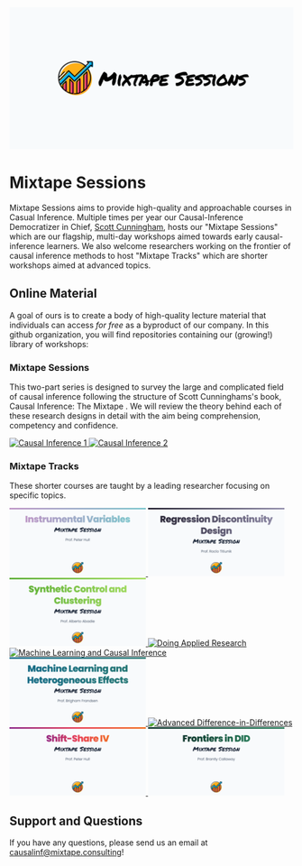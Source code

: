 ![Mixtape Sessions Logo](https://raw.githubusercontent.com/Mixtape-Sessions/.github/main/profile/MixtapeSessions.png)

# Mixtape Sessions

Mixtape Sessions aims to provide high-quality and approachable courses in Casual Inference. Multiple times per year our Causal-Inference Democratizer in Chief, [Scott Cunningham](https://scunning.com), hosts our "Mixtape Sessions" which are our flagship, multi-day workshops aimed towards early causal-inference learners. We also welcome researchers working on the frontier of causal inference methods to host "Mixtape Tracks" which are shorter workshops aimed at advanced topics. 

## Online Material

A goal of ours is to create a body of high-quality lecture material that individuals can access *for free* as a byproduct of our company. In this github organization, you will find repositories containing our (growing!) library of workshops:

### Mixtape Sessions

This two-part series is designed to survey the large and complicated field of causal inference following the structure of Scott Cunninghams's book, Causal Inference: The Mixtape . We will review the theory behind each of these research designs in detail with the aim being comprehension, competency and confidence.

<a href="https://github.com/Mixtape-Sessions/Causal-Inference-1/">
  <img style="width: 48%;" src="https://raw.githubusercontent.com/Mixtape-Sessions/Causal-Inference-1/main/img/banner.png" alt="Causal Inference 1"/>
</a>
<a href="https://github.com/Mixtape-Sessions/Causal-Inference-2/">
  <img style="width: 48%;" src="https://raw.githubusercontent.com/Mixtape-Sessions/Causal-Inference-2/main/img/banner.png" alt="Causal Inference 2"/>
</a>

### Mixtape Tracks 

These shorter courses are taught by a leading researcher focusing on specific topics.

<a href="https://github.com/Mixtape-Sessions/Instrumental-Variables/">
  <img style="width: 48%;" src="https://raw.githubusercontent.com/Mixtape-Sessions/Instrumental-Variables/main/img/banner.png" alt="Instrumental Variables"/>
</a>
<a href="https://github.com/Mixtape-Sessions/Regression-Discontinuity/">
  <img style="width: 48%;" src="https://github.com/Mixtape-Sessions/Regression-Discontinuity/raw/main/img/banner.png" alt="Doing Applied Research"/>
</a>
<a href="https://github.com/Mixtape-Sessions/Synthetic-Control-and-Clustering/">
  <img style="width: 48%;" src="https://github.com/Mixtape-Sessions/Synthetic-Control-and-Clustering/raw/main/img/banner.png" alt="Synthetic Control and Clustering"/>
</a>
<a href="https://github.com/Mixtape-Sessions/Doing-Applied-Research/">
  <img style="width: 48%;" src="https://github.com/Mixtape-Sessions/Doing-Applied-Research/raw/main/img/banner.png" alt="Doing Applied Research"/>
</a>
<a href="https://github.com/Mixtape-Sessions/Machine-Learning/">
  <img style="width: 48%;" src="https://github.com/Mixtape-Sessions/Machine-Learning/raw/main/img/banner.png" alt="Machine Learning and Causal Inference"/>
</a>
<a href="https://github.com/Mixtape-Sessions/Heterogeneous-Effects/">
  <img style="width: 48%;" src="https://github.com/Mixtape-Sessions/Heterogeneous-Effects/raw/main/img/banner.png" alt="Machine Learning and Heterogeneous Effects"/>
</a>
<a href="https://github.com/Mixtape-Sessions/Advanced-DID/">
  <img style="width: 48%;" src="https://raw.githubusercontent.com/Mixtape-Sessions/Advanced-DID/main/img/banner.png" alt="Advanced Difference-in-Differences"/>
</a>
<a href="https://github.com/Mixtape-Sessions/Shift-Share/">
  <img style="width: 48%;" src="https://raw.githubusercontent.com/Mixtape-Sessions/Shift-Share/main/img/banner.png" alt="Shift-Share IV"/>
</a>
<a href="https://github.com/Mixtape-Sessions/Frontiers-in-DID/">
  <img style="width: 48%;" src="https://raw.githubusercontent.com/Mixtape-Sessions/Frontiers-in-DID/main/img/banner.png" alt="Frontiers in Difference-in-Differences"/>
</a>

## Support and Questions

If you have any questions, please send us an email at [causalinf@mixtape.consulting](mailto:causalinf@mixtape.consulting)!

